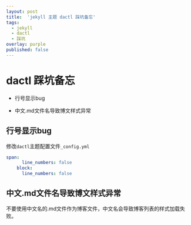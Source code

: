 ```yaml
---
layout: post
title:  'jekyll 主题 dactl 踩坑备忘'
tags:
  - jekyll
  - dactl
  - 踩坑
overlay: purple
published: false
---
```


# dactl 踩坑备忘

* 行号显示bug

* 中文.md文件名导致博文样式异常

## 行号显示bug

修改`dactl`主题配置文件`_config.yml`

```yaml
span:
      line_numbers: false
    block:
      line_numbers: false
```

## 中文.md文件名导致博文样式异常

不要使用中文名的.md文件作为博客文件，中文名会导致博客列表的样式加载失败。
